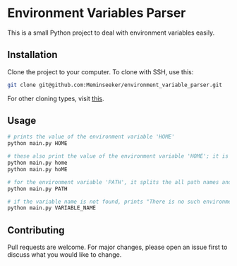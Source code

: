 # Environment Variables Parser

This is a small Python project to deal with environment variables easily.

## Installation

Clone the project to your computer. To clone with SSH, use this:

```bash
git clone git@github.com:Meminseeker/environment_variable_parser.git
```

For other cloning types, visit [this](https://docs.github.com/en/get-started/getting-started-with-git/about-remote-repositories).

## Usage

```bash
# prints the value of the environment variable 'HOME'
python main.py HOME

# these also print the value of the environment variable 'HOME'; it is case insensitive
python main.py home
python main.py hoME

# for the environment variable 'PATH', it splits the all path names and prints them line by line
python main.py PATH

# if the variable name is not found, prints "There is no such environment variable: VARIABLE_NAME"
python main.py VARIABLE_NAME
```

## Contributing

Pull requests are welcome. For major changes, please open an issue first to discuss what you would like to change.
